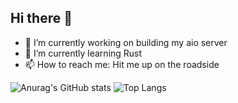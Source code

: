 ## Hi there 👋

- 🔭 I’m currently working on building my aio server
- 🌱 I’m currently learning Rust
- 📫 How to reach me: Hit me up on the roadside

![Anurag's GitHub stats](https://github-readme-stats.vercel.app/api?username=zimBlue)
![Top Langs](https://github-readme-stats.vercel.app/api/top-langs/?username=zimBlue)
